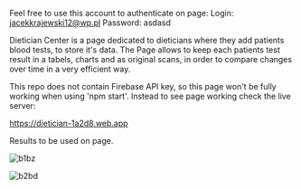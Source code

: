 Feel free to use this account to authenticate on page: Login: jacekkrajewski12@wp.pl Password: asdasd

Dietician Center is a page dedicated to dieticians where they add patients blood tests, to store it's data. The Page allows to keep each patients test result in a tabels, charts and as original scans, in order to compare changes over time in a very efficient way.

This repo does not contain Firebase API key, so this page won't be fully working when using 'npm start'. Instead to see page working check the live server: 

https://dietician-1a2d8.web.app

Results to be used on page.

![b1bz](https://user-images.githubusercontent.com/56792355/105228714-32f8fb00-5b63-11eb-9dd8-9850ce87aabe.jpg)

![b2bd](https://user-images.githubusercontent.com/56792355/105229212-e19d3b80-5b63-11eb-98c8-0eef0b3de0a3.jpg)


